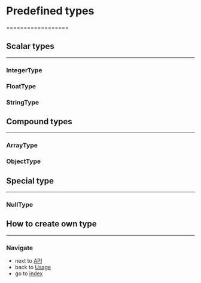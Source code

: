 # Predefined types
==================

## Scalar types
---------------

### IntegerType
### FloatType
### StringType

## Compound types
-----------------

### ArrayType
### ObjectType

## Special type
---------------

### NullType

## How to create own type
-------------------------

### Navigate

* next to [API](/docs/5.API.md)
* back to [Usage](/docs/3.Usage.md)
* go to [index](/docs/README.md)


